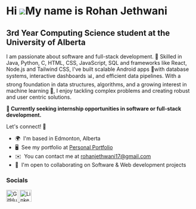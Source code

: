 Hi ![](https://user-images.githubusercontent.com/18350557/176309783-0785949b-9127-417c-8b55-ab5a4333674e.gif)My name is Rohan Jethwani
======================================================================================================================================

3rd Year Computing Science student at the University of Alberta
---------------------------------------------------------------

I am passionate about software and full-stack development. 🚀 Skilled in Java, Python, C, HTML, CSS, JavaScript, SQL and frameworks like React, Node.js and Tailwind CSS, I've built scalable Android apps 📱with database systems, interactive dashboards 📊, and efficient data pipelines. With a strong foundation in data structures, algorithms, and a growing interest in machine learning 🤖, I enjoy tackling complex problems and creating robust and user centric solutions.

**🔎 Currently seeking internship opportunities in software or full-stack development.**

Let's connect! 🌟

*   🌍  I'm based in Edmonton, Alberta
*   🖥️  See my portfolio at [Personal Portfolio](http://a)
*   ✉️  You can contact me at [rohanjethwani17@gmail.com](mailto:rohanjethwani17@gmail.com)
*   🤝  I'm open to collaborating on Software & Web development projects
  ### Socials

<p align="left">
  <a href="https://github.com/rohanjethwani17" target="_blank" rel="noreferrer">
    <img src="https://raw.githubusercontent.com/danielcranney/readme-generator/main/public/icons/socials/github.svg" width="32" height="32" alt="GitHub" title="GitHub" />
  </a>
  <a href="https://www.linkedin.com/in/rohanjethwani17/" target="_blank" rel="noreferrer">
    <img src="https://raw.githubusercontent.com/danielcranney/readme-generator/main/public/icons/socials/linkedin.svg" width="32" height="32" alt="LinkedIn" title="LinkedIn" />
  </a>
</p>

